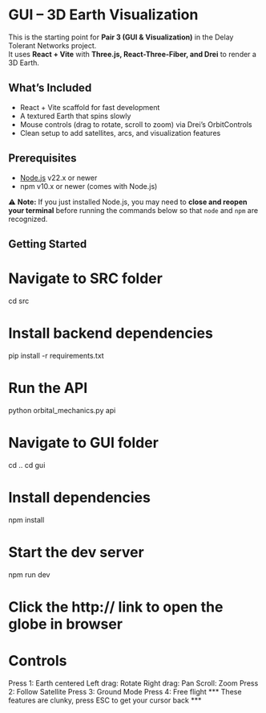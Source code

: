 # GUI – 3D Earth Visualization

This is the starting point for **Pair 3 (GUI & Visualization)** in the Delay Tolerant Networks project.  
It uses **React + Vite** with **Three.js, React-Three-Fiber, and Drei** to render a 3D Earth.

## What’s Included
- React + Vite scaffold for fast development
- A textured Earth that spins slowly
- Mouse controls (drag to rotate, scroll to zoom) via Drei’s OrbitControls
- Clean setup to add satellites, arcs, and visualization features

## Prerequisites
- [Node.js](https://nodejs.org) v22.x or newer  
- npm v10.x or newer (comes with Node.js)

⚠️ **Note:** If you just installed Node.js, you may need to **close and reopen your terminal** before running the commands below so that `node` and `npm` are recognized.

## Getting Started
# Navigate to SRC folder
cd src

# Install backend dependencies
pip install -r requirements.txt

# Run the API
python orbital_mechanics.py api

# Navigate to GUI folder
cd ..
cd gui

# Install dependencies
npm install

# Start the dev server
npm run dev

# Click the http:// link  to open the globe in browser

# Controls
Press 1: Earth centered 
Left drag: Rotate
Right drag: Pan
Scroll: Zoom
Press 2: Follow Satellite
Press 3: Ground Mode
Press 4: Free flight
*** These features are clunky, press ESC to get your cursor back ***

